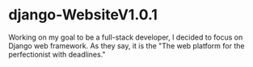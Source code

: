 # django-WebsiteV1.0.1
Working on my goal to be a full-stack developer, I decided to focus on Django web framework. As they say, it is the "The web platform for the perfectionist with deadlines." 
